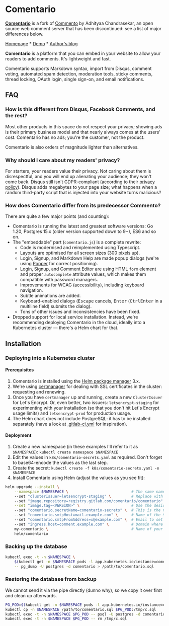 # Comentario

**[Comentario](https://comentario.app)** is a fork of [Commento](https://gitlab.com/commento/commento) by Adhityaa Chandrasekar, an open source web comment server that has been discontinued: see a list of major differences below.

[Homepage](https://comentario.app) * [Demo](https://demo.comentario.app) * [Author's blog](https://yktoo.com)

**Comentario** is a platform that you can embed in your website to allow your readers to add comments. It's lightweight and fast.

Comentario supports Markdown syntax, import from Disqus, comment voting, automated spam detection, moderation tools, sticky comments, thread locking, OAuth login, single sign-on, and email notifications.

## FAQ

### How is this different from Disqus, Facebook Comments, and the rest?

Most other products in this space do not respect your privacy; showing ads is their primary business model and that nearly always comes at the users' cost. Comentario has no ads; you're the customer, not the product.

Comentario is also orders of magnitude lighter than alternatives.

### Why should I care about my readers' privacy?

For starters, your readers value their privacy. Not caring about them is disrespectful, and you will end up alienating your audience; they won't come back. Disqus still isn't GDPR-compliant (according to their <a href="https://help.disqus.com/terms-and-policies/privacy-faq" title="At the time of writing (28 December 2018)" rel="nofollow">privacy policy</a>). Disqus adds megabytes to your page size; what happens when a random third-party script that is injected into your website turns malicious?

### How does Comentario differ from its predecessor Commento?

There are quite a few major points (and counting):

* Comentario is running the latest and greatest software versions: Go 1.20, Postgres 15.x (older version supported down to 9+), ES6 and so on.
* The "embeddable" part (`comentario.js`) is a complete rewrite:
    * Code is modernised and reimplemented using Typescript.
    * Layouts are optimised for all screen sizes (300 pixels up).
    * Login, Signup, and Markdown Help are made popup dialogs (we're using [Popper](https://popper.js.org/) for correct positioning).
    * Login, Signup, and Comment Editor are using HTML `form` element and proper `autocomplete` attribute values, which makes them compatible with password managers.
    * Improvements for WCAG (accessibility), including keyboard navigation.
    * Subtle animations are added.
    * Keyboard-enabled dialogs (<kbd>Escape</kbd> cancels, <kbd>Enter</kbd> (<kbd>Ctrl</kbd><kbd>Enter</kbd> in a multiline field) submits the dialog).
    * Tons of other issues and inconsistencies have been fixed.
* Dropped support for local service installation. Instead, we're recommending deploying Comentario in the cloud, ideally into a Kubernetes cluster — there's a Helm chart for that.

## Installation

### Deploying into a Kubernetes cluster

#### Prerequisites

1. Comentario is installed using the [Helm package manager](https://helm.sh/) 3.x.
2. We're using [certmanager](https://cert-manager.io/) for dealing with SSL certificates in the cluster: requesting and renewing.
3. Once you have `certmanager` up and running, create a new `ClusterIssuer` for Let's Encrypt. Or, even better, two issuers: `letsencrypt-staging` for experimenting with your installation (so that you don't hit Let's Encrypt usage limits) and `letsencrypt-prod` for production usage.
4. The Helm chart does not include PostgreSQL: it has to be installed separately (have a look at [.gitlab-ci.yml](.gitlab-ci.yml) for inspiration).

#### Deployment

1. Create a new namespace (in these examples I'll refer to it as `$NAMESPACE`): `kubectl create namespace $NAMESPACE`
2. Edit the values in `k8s/comentario-secrets.yaml` as required. Don't forget to base64-encode the values as the last step.
3. Create the secret: `kubectl create -f k8s/comentario-secrets.yaml -n $NAMESPACE`
4. Install Comentario using Helm (adjust the values as you see fit):
```bash
helm upgrade --install \
    --namespace $NAMESPACE \                            # The same namespace value as above
    --set "clusterIssuer=letsencrypt-staging" \         # Replace with letsencrypt-prod when you're ready for production
    --set "image.repository=registry.gitlab.com/comentario/comentario" \
    --set "image.tag=<VERSION>" \                       # Use the desired Comentario version here
    --set "comentario.secretName=comentario-secrets" \  # This is the name of the secret from k8s/comentario-secrets.yaml
    --set "comentario.smtpHost=mail.example.com" \      # Name of the SMTP host you're using for emails
    --set "comentario.smtpFromAddress=x@example.com" \  # Email to set in the Reply field
    --set "ingress.host=comment.example.com" \          # Domain where your Comentario instance should be reachable on 
    my-comentario \                                     # Name of your instance (and Helm release)
    helm/comentario
```

### Backing up the database

```bash
kubectl exec -t -n $NAMESPACE \
    $(kubectl get -n $NAMESPACE pods -l app.kubernetes.io/instance=comentario-postgres -o name) \
    -- pg_dump -U postgres -d comentario > /path/to/comentario.sql
```

### Restoring the database from backup

We cannot send it via the pipe directly (dunno why), so we copy it over first and clean up afterwards.

```bash
PG_POD=$(kubectl get -n $NAMESPACE pods -l app.kubernetes.io/instance=comentario-postgres -o 'jsonpath={.items..metadata.name}')
kubectl cp -n $NAMESPACE /path/to/comentario.sql $PG_POD:/tmp/c.sql
kubectl exec -t -n $NAMESPACE $PG_POD -- psql -U postgres -d comentario -f /tmp/c.sql
kubectl exec -t -n $NAMESPACE $PG_POD -- rm /tmp/c.sql
```

